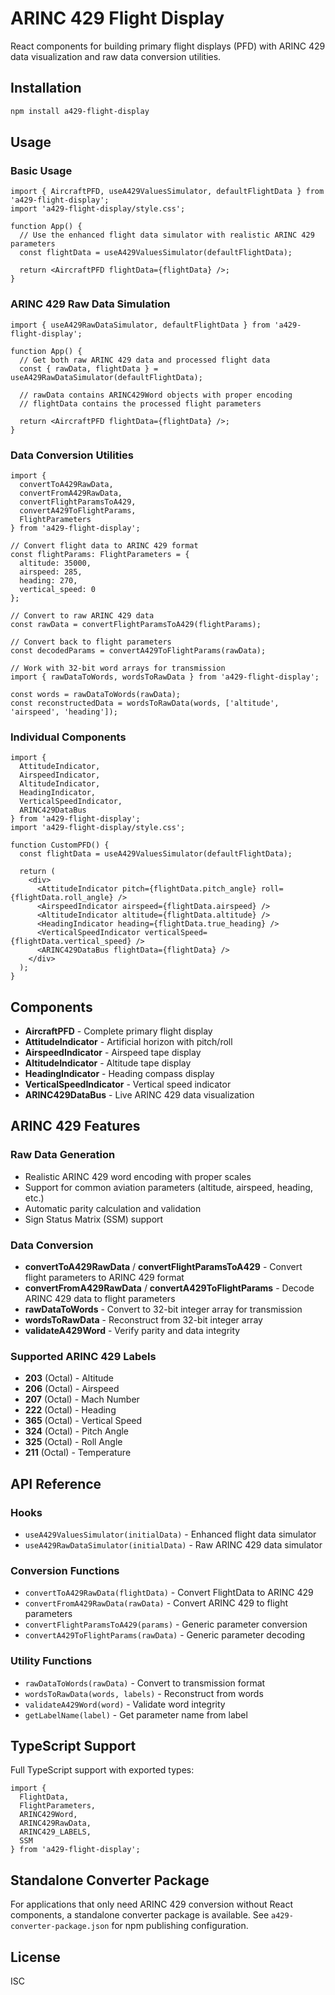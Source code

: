 # ARINC 429 Flight Display

React components for building primary flight displays (PFD) with ARINC 429 data visualization and raw data conversion utilities.

## Installation

```bash
npm install a429-flight-display
```

## Usage

### Basic Usage

```tsx
import { AircraftPFD, useA429ValuesSimulator, defaultFlightData } from 'a429-flight-display';
import 'a429-flight-display/style.css';

function App() {
  // Use the enhanced flight data simulator with realistic ARINC 429 parameters
  const flightData = useA429ValuesSimulator(defaultFlightData);
  
  return <AircraftPFD flightData={flightData} />;
}
```

### ARINC 429 Raw Data Simulation

```tsx
import { useA429RawDataSimulator, defaultFlightData } from 'a429-flight-display';

function App() {
  // Get both raw ARINC 429 data and processed flight data
  const { rawData, flightData } = useA429RawDataSimulator(defaultFlightData);
  
  // rawData contains ARINC429Word objects with proper encoding
  // flightData contains the processed flight parameters
  
  return <AircraftPFD flightData={flightData} />;
}
```

### Data Conversion Utilities

```tsx
import { 
  convertToA429RawData,
  convertFromA429RawData,
  convertFlightParamsToA429,
  convertA429ToFlightParams,
  FlightParameters
} from 'a429-flight-display';

// Convert flight data to ARINC 429 format
const flightParams: FlightParameters = {
  altitude: 35000,
  airspeed: 285,
  heading: 270,
  vertical_speed: 0
};

// Convert to raw ARINC 429 data
const rawData = convertFlightParamsToA429(flightParams);

// Convert back to flight parameters  
const decodedParams = convertA429ToFlightParams(rawData);

// Work with 32-bit word arrays for transmission
import { rawDataToWords, wordsToRawData } from 'a429-flight-display';

const words = rawDataToWords(rawData);
const reconstructedData = wordsToRawData(words, ['altitude', 'airspeed', 'heading']);
```

### Individual Components

```tsx
import { 
  AttitudeIndicator, 
  AirspeedIndicator, 
  AltitudeIndicator,
  HeadingIndicator,
  VerticalSpeedIndicator,
  ARINC429DataBus 
} from 'a429-flight-display';
import 'a429-flight-display/style.css';

function CustomPFD() {
  const flightData = useA429ValuesSimulator(defaultFlightData);
  
  return (
    <div>
      <AttitudeIndicator pitch={flightData.pitch_angle} roll={flightData.roll_angle} />
      <AirspeedIndicator airspeed={flightData.airspeed} />
      <AltitudeIndicator altitude={flightData.altitude} />
      <HeadingIndicator heading={flightData.true_heading} />
      <VerticalSpeedIndicator verticalSpeed={flightData.vertical_speed} />
      <ARINC429DataBus flightData={flightData} />
    </div>
  );
}
```

## Components

- **AircraftPFD** - Complete primary flight display
- **AttitudeIndicator** - Artificial horizon with pitch/roll
- **AirspeedIndicator** - Airspeed tape display
- **AltitudeIndicator** - Altitude tape display  
- **HeadingIndicator** - Heading compass display
- **VerticalSpeedIndicator** - Vertical speed indicator
- **ARINC429DataBus** - Live ARINC 429 data visualization

## ARINC 429 Features

### Raw Data Generation
- Realistic ARINC 429 word encoding with proper scales
- Support for common aviation parameters (altitude, airspeed, heading, etc.)
- Automatic parity calculation and validation
- Sign Status Matrix (SSM) support

### Data Conversion
- **convertToA429RawData** / **convertFlightParamsToA429** - Convert flight parameters to ARINC 429 format
- **convertFromA429RawData** / **convertA429ToFlightParams** - Decode ARINC 429 data to flight parameters
- **rawDataToWords** - Convert to 32-bit integer array for transmission
- **wordsToRawData** - Reconstruct from 32-bit integer array
- **validateA429Word** - Verify parity and data integrity

### Supported ARINC 429 Labels
- **203** (Octal) - Altitude
- **206** (Octal) - Airspeed  
- **207** (Octal) - Mach Number
- **222** (Octal) - Heading
- **365** (Octal) - Vertical Speed
- **324** (Octal) - Pitch Angle
- **325** (Octal) - Roll Angle
- **211** (Octal) - Temperature

## API Reference

### Hooks
- `useA429ValuesSimulator(initialData)` - Enhanced flight data simulator
- `useA429RawDataSimulator(initialData)` - Raw ARINC 429 data simulator

### Conversion Functions
- `convertToA429RawData(flightData)` - Convert FlightData to ARINC 429
- `convertFromA429RawData(rawData)` - Convert ARINC 429 to flight parameters
- `convertFlightParamsToA429(params)` - Generic parameter conversion
- `convertA429ToFlightParams(rawData)` - Generic parameter decoding

### Utility Functions
- `rawDataToWords(rawData)` - Convert to transmission format
- `wordsToRawData(words, labels)` - Reconstruct from words
- `validateA429Word(word)` - Validate word integrity
- `getLabelName(label)` - Get parameter name from label

## TypeScript Support

Full TypeScript support with exported types:

```tsx
import { 
  FlightData, 
  FlightParameters,
  ARINC429Word, 
  ARINC429RawData,
  ARINC429_LABELS, 
  SSM 
} from 'a429-flight-display';
```

## Standalone Converter Package

For applications that only need ARINC 429 conversion without React components, a standalone converter package is available. See `a429-converter-package.json` for npm publishing configuration.

## License

ISC